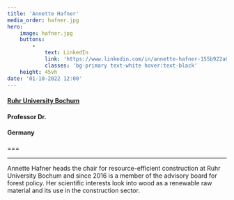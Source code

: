 ```yaml
---
title: 'Annette Hafner'
media_order: hafner.jpg
hero:
    image: hafner.jpg
    buttons:
        -
            text: LinkedIn
            link: 'https://www.linkedin.com/in/annette-hafner-155b922a0/'
            classes: 'bg-primary text-white hover:text-black'
    height: 45vh
date: '01-10-2022 12:00'
---
```


#### [Ruhr University Bochum](https://www.ruhr-uni-bochum.de/de)
#### Professor Dr. 
#### Germany
===
***
Annette Hafner heads the chair for resource-efficient construction at Ruhr University Bochum and  since 2016 is a member of the advisory board for forest policy.
Her scientific interests look into wood as a renewable raw material and its use in the construction sector.
